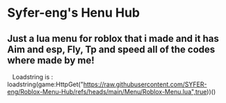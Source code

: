 # Syfer-eng's Henu Hub
## Just a lua menu for roblox that i made and it has Aim and esp, Fly, Tp and speed all of the codes where made by me!
‎ 
‎ 
‎ 
Loadstring is :‎ loadstring(game:HttpGet("https://raw.githubusercontent.com/SYFER-eng/Roblox-Menu-Hub/refs/heads/main/Menu/Roblox-Menu.lua",true))()
